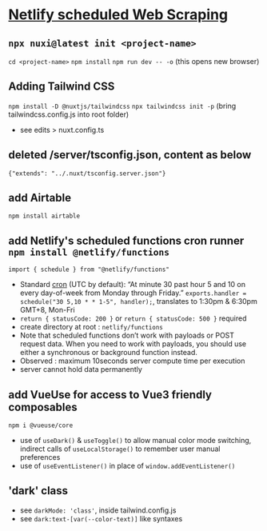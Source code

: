 # [Netlify scheduled Web Scraping](https://exp-scraper-fidly.netlify.app/)

## ```npx nuxi@latest init <project-name>```
```cd <project-name>```
```npm install```
```npm run dev -- -o``` (this opens new browser)

## Adding Tailwind CSS 
```npm install -D @nuxtjs/tailwindcss```
```npx tailwindcss init -p``` (bring tailwindcss.config.js into root folder)
- see edits > nuxt.config.ts

## deleted /server/tsconfig.json, content as below
```{"extends": "../.nuxt/tsconfig.server.json"}```

## add Airtable
```npm install airtable```

## add Netlify's scheduled functions cron runner ```npm install @netlify/functions``` 
```import { schedule } from "@netlify/functions"```
- Standard [cron](https://crontab.guru/) (UTC by default): “At minute 30 past hour 5 and 10 on every day-of-week from Monday through Friday.”
```exports.handler = schedule("30 5,10 * * 1-5", handler);```, translates to 1:30pm & 6:30pm GMT+8, Mon-Fri
- ```return { statusCode: 200 }``` or ```return { statusCode: 500 }``` required
- create directory at root : ```netlify/functions```
- Note that scheduled functions don’t work with payloads or POST request data. When you need to work with payloads, you should use either a synchronous or background function instead.
- Observed : maximum 10seconds server compute time per execution 
- server cannot hold data permanently

## add VueUse for access to Vue3 friendly composables
```npm i @vueuse/core```
- use of ```useDark()``` & ```useToggle()``` to allow manual color mode switching, indirect calls of ```useLocalStorage()``` to remember user manual preferences
- use of ```useEventListener()``` in place of ```window.addEventListener()```

## 'dark' class 
- see ```darkMode: 'class'```, inside tailwind.config.js
- see ```dark:text-[var(--color-text)]``` like syntaxes
